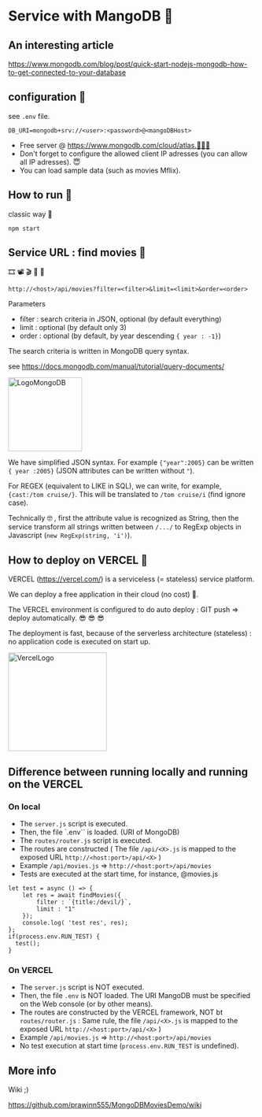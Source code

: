 # Service with MangoDB 🐩

## An interesting article

https://www.mongodb.com/blog/post/quick-start-nodejs-mongodb-how-to-get-connected-to-your-database



## configuration 🐩

see `.env` file.


```
DB_URI=mongodb+srv://<user>:<password>@<mangoDBHost>
```


* Free server @ https://www.mongodb.com/cloud/atlas.🥳🥳🥳
* Don't forget to configure the allowed client IP adresses (you can allow all IP adresses). 😇
* You can load sample data (such as movies Mflix).


## How to run 🐩

classic way 🎄

```
npm start
```

## Service URL : find movies 🐩

🎞️   📽️  🎬   🎥   🎦 

```
http://<host>/api/movies?filter=<filter>&limit=<limit>&order=<order>
```

Parameters 
* filter : search criteria in JSON, optional (by default everything)
* limit : optional (by default only 3)
* order : optional (by default, by year descending `{ year : -1}`)

The search criteria is written in MongoDB query syntax.

see https://docs.mongodb.com/manual/tutorial/query-documents/

<img src="https://webassets.mongodb.com/_com_assets/cms/MongoDB_Logo_FullColorBlack_RGB-4td3yuxzjs.png" width="150" alt="LogoMongoDB" >


We have simplified JSON syntax. For example `{"year":2005}` can be written `{ year :2005}` 
(JSON attributes can be written without `"`).

For REGEX (equivalent to LIKE in SQL), we can write, for example, `{cast:/tom cruise/}`.  This will be translated to `/tom cruise/i` (find ignore case).

Technically 🤓 , first the attribute value is recognized as String, then the service transform all strings written between `/.../` to RegExp objects in Javascript (`new RegExp(string, 'i')`).



## How to deploy on VERCEL 🐩



VERCEL (https://vercel.com/) is a serviceless (= stateless) service platform.

We can deploy a free application in their cloud (no cost) 🐤.

The VERCEL environment is configured to do auto deploy : GIT push => deploy automatically. 😎 😎 😎

The deployment is fast, because of the serverless architecture (stateless) : no application code is executed on start up.

<img src="https://ahmadawais.com/wp-content/uploads/2020/04/vercel.jpg" alt="VercelLogo" width=200 />

## Difference between running locally and running on the VERCEL

### On local

* The `server.js` script is executed.
* Then, the file `.env`` is loaded. (URI of MongoDB)
* The `routes/router.js` script is executed.
* The routes are constructed ( The file `/api/<X>.js` is mapped to the exposed URL `http://<host:port>/api/<X>` )
*   Example `/api/movies.js` => `http://<host:port>/api/movies`
* Tests are executed at the start time, for instance, @movies.js

```
let test = async () => {
	let res = await findMovies({
		filter : `{title:/devil/}`,
		limit : "1"
	});
	console.log( 'test res', res);
};
if(process.env.RUN_TEST) {
  test();
}

```


### On VERCEL

* The `server.js` script is NOT executed.
* Then, the file `.env` is NOT loaded. The URI MangoDB must be specified on the Web console (or by other means).
* The routes are constructed by the VERCEL framework, NOT bt `routes/router.js` : Same rule, the file `/api/<X>.js` is mapped to the exposed URL `http://<host:port>/api/<X>` )
*   Example `/api/movies.js` => `http://<host:port>/api/movies`
* No test execution at start time (`process.env.RUN_TEST` is undefined).

## More info

Wiki ;)

https://github.com/prawinn555/MongoDBMoviesDemo/wiki


